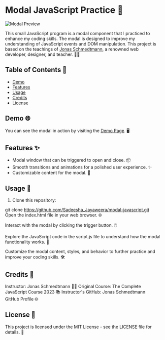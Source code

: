 # Modal JavaScript Practice 🚀

![Modal Preview](modal-preview.png)

This small JavaScript program is a modal component that I practiced to enhance my coding skills. The modal is designed to improve my understanding of JavaScript events and DOM manipulation. This project is based on the teachings of [Jonas Schmedtmann](https://codingheroes.io/), a renowned web developer, designer, and teacher. 👨‍🏫

## Table of Contents 📜

- [Demo](#demo)
- [Features](#features)
- [Usage](#usage)
- [Credits](#credits)
- [License](#license)

## Demo 🌐

You can see the modal in action by visiting the [Demo Page](https://your-demo-link-here.com). 🖥️

## Features ✨

- Modal window that can be triggered to open and close. 📦
- Smooth transitions and animations for a polished user experience. ✨
- Customizable content for the modal. 🎨

## Usage 🚦

1. Clone this repository:

git clone https://github.com/Sadeesha_Jayaweera/modal-javascript.git
Open the index.html file in your web browser. 🌐

Interact with the modal by clicking the trigger button. 🖱️

Explore the JavaScript code in the script.js file to understand how the modal functionality works. 🧩

Customize the modal content, styles, and behavior to further practice and improve your coding skills. 🛠️

## Credits 🙌

Instructor: Jonas Schmedtmann 👨‍🏫
Original Course: The Complete JavaScript Course 2023 📚
Instructor's GitHub: Jonas Schmedtmann GitHub Profile 🌐

## License 📄
This project is licensed under the MIT License - see the LICENSE file for details. 📜
